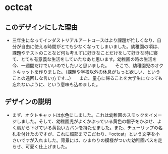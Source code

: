# octcat

## このデザインにした理由

* 三年生になってインダストリアルアートコースはより課題が忙しくなり、自分が自由に使える時間がとても少なくなってしまいました。幼稚園の頃は、課題やテストのことなど何も考えずに好きなことだけをして好きな時に寝て、とても有意義な生活をしていたなあと思います。幼稚園の時の生活を今、一週間だけでいいのでしたいと思いました。
　そこで、幼稚園児のオクトキャットを作りました。（課題や学校以外の休息がもっと欲しい、ということの遠回しな言い方です…）
　また、童心に帰ることを大学生になっても忘れないように、という意味も込めました。

## デザインの説明

* まず、オクトキャットは水色にしました。これは幼稚園のスモックをイメージしました。そして、幼稚園児がよくかぶっている黄色の帽子をかぶせ、よく肩から下げている黄色いカバンを持たせました。また、チューリップの名札を付けたのですが、これに細部までこだわり、「octcat」という文字を小さいですが入れました。背景には、ひまわりの模様がついた幼稚園バスを走らせ、可愛く仕上げました。
